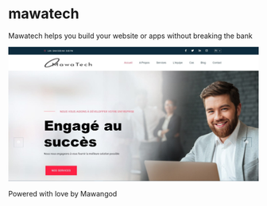 # mawatech

Mawatech helps you build your website or apps without breaking the bank

![Site preview](assets/img/site-preview.jpg)

Powered with love by Mawangod
